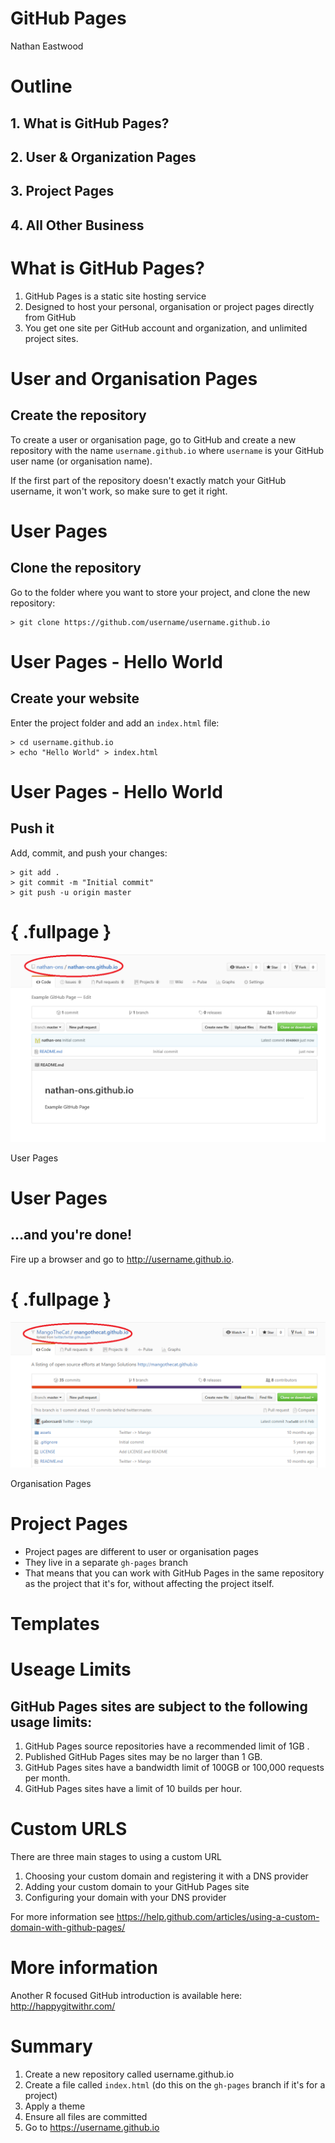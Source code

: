 # GitHub Pages
Nathan Eastwood  

# Outline



## 1. What is GitHub Pages?
## 2. User & Organization Pages
## 3. Project Pages
## 4. All Other Business

# What is GitHub Pages?

1. GitHub Pages is a static site hosting service
2. Designed to host your personal, organisation or project pages directly from GitHub
3. You get one site per GitHub account and organization, and unlimited project sites.

# User and Organisation Pages
## Create the repository

To create a user or organisation page, go to GitHub and create a new repository with the name `username.github.io` where `username` is your GitHub user name (or organisation name).

If the first part of the repository doesn't exactly match your GitHub username, it won't work, so make sure to get it right.

# User Pages
## Clone the repository

Go to the folder where you want to store your project, and clone the new repository:

```
> git clone https://github.com/username/username.github.io
```

# User Pages - Hello World
## Create your website

Enter the project folder and add an `index.html` file:

```
> cd username.github.io
> echo "Hello World" > index.html
```

# User Pages - Hello World
## Push it

Add, commit, and push your changes:

```
> git add .
> git commit -m "Initial commit"
> git push -u origin master
```

# { .fullpage }
<img class="cover gh" src="images/nathan-eastwood-repo.png">
<p class="subtitle subtitletop">User Pages</p>

# User Pages
## ...and you're done!

Fire up a browser and go to http://username.github.io.


# { .fullpage }
<img class="cover gh" src="images/mango-solutions-repo.png">
<p class="subtitle subtitletop">Organisation Pages</p>

# Project Pages
* Project pages are different to user or organisation pages
* They live in a separate `gh-pages` branch
* That means that you can work with GitHub Pages in the same repository as the project that it's for, without affecting the project itself.

# Templates

# Useage Limits

## GitHub Pages sites are subject to the following usage limits:

1. GitHub Pages source repositories have a recommended limit of 1GB .
2. Published GitHub Pages sites may be no larger than 1 GB.
3. GitHub Pages sites have a bandwidth limit of 100GB or 100,000 requests per month.
4. GitHub Pages sites have a limit of 10 builds per hour.

# Custom URLS
There are three main stages to using a custom URL

1. Choosing your custom domain and registering it with a DNS provider
2. Adding your custom domain to your GitHub Pages site
3. Configuring your domain with your DNS provider

For more information see https://help.github.com/articles/using-a-custom-domain-with-github-pages/

# More information

Another R focused GitHub introduction is available here: http://happygitwithr.com/

# Summary
1. Create a new repository called username.github.io
2. Create a file called `index.html` (do this on the `gh-pages` branch if it's for a project)
3. Apply a theme
4. Ensure all files are committed
5. Go to https://username.github.io
